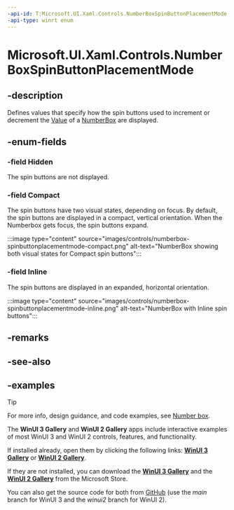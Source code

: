 ```yaml
---
-api-id: T:Microsoft.UI.Xaml.Controls.NumberBoxSpinButtonPlacementMode
-api-type: winrt enum
---
```


# Microsoft.UI.Xaml.Controls.NumberBoxSpinButtonPlacementMode

<!--
public enum NumberBoxSpinButtonPlacementMode
-->

## -description

Defines values that specify how the spin buttons used to increment or decrement the [Value](numberbox_value.md) of a [NumberBox](numberbox.md) are displayed.

## -enum-fields

### -field Hidden

The spin buttons are not displayed.

### -field Compact

The spin buttons have two visual states, depending on focus. By default, the spin buttons are displayed in a compact, vertical orientation. When the Numberbox gets focus, the spin buttons expand.

:::image type="content" source="images/controls/numberbox-spinbuttonplacementmode-compact.png" alt-text="NumberBox showing both visual states for Compact spin buttons":::

### -field Inline

The spin buttons are displayed in an expanded, horizontal orientation.

:::image type="content" source="images/controls/numberbox-spinbuttonplacementmode-inline.png" alt-text="NumberBox with Inline spin buttons":::

## -remarks

## -see-also

## -examples

> [!TIP]
> For more info, design guidance, and code examples, see [Number box](/windows/apps/design/controls/number-box).
>
> The **WinUI 3 Gallery** and **WinUI 2 Gallery** apps include interactive examples of most WinUI 3 and WinUI 2 controls, features, and functionality.
>
> If installed already, open them by clicking the following links: [**WinUI 3 Gallery**](winui3gallery:/item/NumberBox) or [**WinUI 2 Gallery**](winui2gallery:/item/NumberBox).
>
> If they are not installed, you can download the [**WinUI 3 Gallery**](https://www.microsoft.com/store/productId/9P3JFPWWDZRC) and the [**WinUI 2 Gallery**](https://www.microsoft.com/store/productId/9MSVH128X2ZT) from the Microsoft Store.
>
> You can also get the source code for both from [GitHub](https://github.com/Microsoft/WinUI-Gallery) (use the *main* branch for WinUI 3 and the *winui2* branch for WinUI 2).
